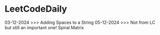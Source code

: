 ﻿# LeetCodeDaily

03-12-2024 >>> Adding Spaces to a String
05-12-2024 >>> Not from LC but still an important one! Spiral Matrix